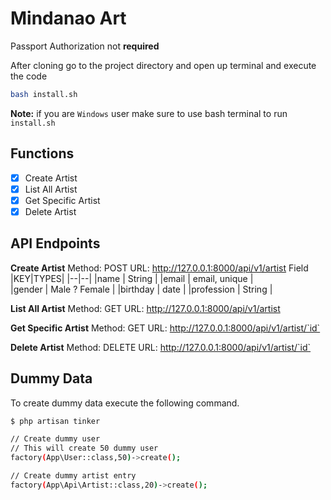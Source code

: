 # Mindanao Art

Passport Authorization not **required**

After cloning go to the project directory and open up terminal and execute the code
```bash
bash install.sh
```
**Note:** if you are `Windows` user make sure to use bash terminal to run `install.sh`

## Functions

 - [x] Create Artist
 - [x] List All Artist
 - [x] Get Specific Artist
 - [x] Delete Artist

## API Endpoints

**Create Artist**
Method: POST
URL: http://127.0.0.1:8000/api/v1/artist
Field
|KEY|TYPES|
|--|--|
|name		| String		|
|email		| email, unique	|	
|gender 	| Male ? Female |
|birthday 	| date 			|
|profession	| String		|

**List All Artist**
Method: GET
URL: http://127.0.0.1:8000/api/v1/artist

**Get Specific Artist**
Method: GET
URL: http://127.0.0.1:8000/api/v1/artist/`id`

**Delete Artist**
Method: DELETE
URL: http://127.0.0.1:8000/api/v1/artist/`id`

## Dummy Data

To create dummy data execute the following command.

```bash
$ php artisan tinker

// Create dummy user
// This will create 50 dummy user
factory(App\User::class,50)->create(); 

// Create dummy artist entry
factory(App\Api\Artist::class,20)->create();
```


